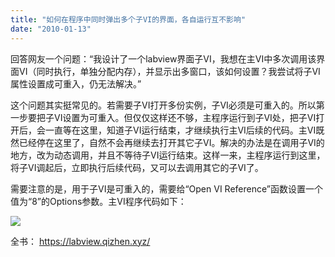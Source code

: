 ```yaml
---
title: "如何在程序中同时弹出多个子VI的界面，各自运行互不影响"
date: "2010-01-13"
---
```


回答网友一个问题：“我设计了一个labview界面子VI，我想在主VI中多次调用该界面VI（同时执行，单独分配内存），并显示出多窗口，该如何设置？我尝试将子VI属性设置成可重入，仍无法解决。”

这个问题其实挺常见的。若需要子VI打开多份实例，子VI必须是可重入的。所以第一步要把子VI设置为可重入。但仅仅这样还不够，主程序运行到子VI处，把子VI打开后，会一直等在这里，知道子VI运行结束，才继续执行主VI后续的代码。主VI既然已经停在这里了，自然不会再继续去打开其它子VI。解决的办法是在调用子VI的地方，改为动态调用，并且不等待子VI运行结束。这样一来，主程序运行到这里，将子VI调起后，立即执行后续代码，又可以去调用其它的子VI了。

需要注意的是，用于子VI是可重入的，需要给“Open VI Reference”函数设置一个值为“8”的Options参数。主VI程序代码如下：

[![](http://ruanqizhen.wordpress.com/wp-content/uploads/2010/01/bd55f7f2210914e96593204856fd0e0b.png?w=284)](http://ruanqizhen.wordpress.com/wp-content/uploads/2010/01/bd55f7f2210914e96593204856fd0e0b.png)

全书： https://labview.qizhen.xyz/
